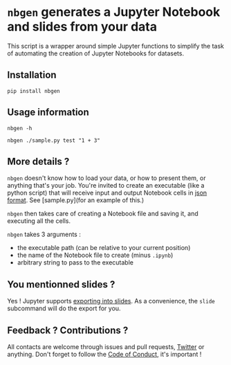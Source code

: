 # `nbgen` generates a Jupyter Notebook and slides from your data

This script is a wrapper around simple Jupyter functions to simplify the task
of automating the creation of Jupyter Notebooks for datasets.


## Installation

	pip install nbgen


## Usage information

	nbgen -h

	nbgen ./sample.py test "1 + 3"


## More details ?

`nbgen` doesn't know how to load your data, or how to present them, or anything that's your job.
You're invited to create an executable (like a python script) that will receive input and output
Notebook cells in [json format](http://nbformat.readthedocs.io/en/latest/format_description.html#cell-types). See [sample.py](for an example of this.)

`nbgen` then takes care of creating a Notebook file and saving it, and executing all the cells.

`nbgen` takes 3 arguments :

- the executable path (can be relative to your current position)
- the name of the Notebook file to create (minus `.ipynb`)
- arbitrary string to pass to the executable


## You mentionned slides ?

Yes ! Jupyter supports [exporting into slides](http://echorand.me/presentation-slides-with-jupyter-notebook.html#.V4S2epOLSHo).
As a convenience, the ``slide`` subcommand will do the export for you.


## Feedback ? Contributions ?

All contacts are welcome through issues and pull requests, [Twitter](https://twitter.com/Ewjoachim) or anything. Don't forget to follow the [Code of Conduct](COC.md), it's important !

